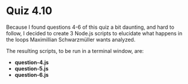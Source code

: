 # Quiz 4.10

Because I found questions 4-6 of this quiz a bit daunting, and hard to follow,
I decided to create 3 Node.js scripts to elucidate what happens in the loops
Maximillian Schwarzmüller wants analyzed.

The resulting scripts, to be run in a terminal window, are:

- **question-4.js**
- **question-5.js**
- **question-6.js**
